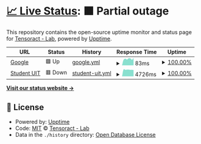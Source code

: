 # [📈 Live Status](https://tensoract.github.io/status): <!--live status--> **🟧 Partial outage**

This repository contains the open-source uptime monitor and status page for [Tensoract - Lab](https://tensoract.github.io/status), powered by [Upptime](https://github.com/upptime/upptime).

<!--start: status pages-->
<!-- This summary is generated by Upptime (https://github.com/upptime/upptime) -->
<!-- Do not edit this manually, your changes will be overwritten -->
<!-- prettier-ignore -->
| URL | Status | History | Response Time | Uptime |
| --- | ------ | ------- | ------------- | ------ |
| <img alt="" src="https://icons.duckduckgo.com/ip3/www.google.com.ico" height="13"> [Google](https://www.google.com) | 🟩 Up | [google.yml](https://github.com/tensoract/status/commits/HEAD/history/google.yml) | <details><summary><img alt="Response time graph" src="./graphs/google/response-time-week.png" height="20"> 83ms</summary><br><a href="https://tensoract.github.io/status/history/google"><img alt="Response time 89" src="https://img.shields.io/endpoint?url=https%3A%2F%2Fraw.githubusercontent.com%2Ftensoract%2Fstatus%2FHEAD%2Fapi%2Fgoogle%2Fresponse-time.json"></a><br><a href="https://tensoract.github.io/status/history/google"><img alt="24-hour response time 94" src="https://img.shields.io/endpoint?url=https%3A%2F%2Fraw.githubusercontent.com%2Ftensoract%2Fstatus%2FHEAD%2Fapi%2Fgoogle%2Fresponse-time-day.json"></a><br><a href="https://tensoract.github.io/status/history/google"><img alt="7-day response time 83" src="https://img.shields.io/endpoint?url=https%3A%2F%2Fraw.githubusercontent.com%2Ftensoract%2Fstatus%2FHEAD%2Fapi%2Fgoogle%2Fresponse-time-week.json"></a><br><a href="https://tensoract.github.io/status/history/google"><img alt="30-day response time 87" src="https://img.shields.io/endpoint?url=https%3A%2F%2Fraw.githubusercontent.com%2Ftensoract%2Fstatus%2FHEAD%2Fapi%2Fgoogle%2Fresponse-time-month.json"></a><br><a href="https://tensoract.github.io/status/history/google"><img alt="1-year response time 89" src="https://img.shields.io/endpoint?url=https%3A%2F%2Fraw.githubusercontent.com%2Ftensoract%2Fstatus%2FHEAD%2Fapi%2Fgoogle%2Fresponse-time-year.json"></a></details> | <details><summary><a href="https://tensoract.github.io/status/history/google">100.00%</a></summary><a href="https://tensoract.github.io/status/history/google"><img alt="All-time uptime 100.00%" src="https://img.shields.io/endpoint?url=https%3A%2F%2Fraw.githubusercontent.com%2Ftensoract%2Fstatus%2FHEAD%2Fapi%2Fgoogle%2Fuptime.json"></a><br><a href="https://tensoract.github.io/status/history/google"><img alt="24-hour uptime 100.00%" src="https://img.shields.io/endpoint?url=https%3A%2F%2Fraw.githubusercontent.com%2Ftensoract%2Fstatus%2FHEAD%2Fapi%2Fgoogle%2Fuptime-day.json"></a><br><a href="https://tensoract.github.io/status/history/google"><img alt="7-day uptime 100.00%" src="https://img.shields.io/endpoint?url=https%3A%2F%2Fraw.githubusercontent.com%2Ftensoract%2Fstatus%2FHEAD%2Fapi%2Fgoogle%2Fuptime-week.json"></a><br><a href="https://tensoract.github.io/status/history/google"><img alt="30-day uptime 100.00%" src="https://img.shields.io/endpoint?url=https%3A%2F%2Fraw.githubusercontent.com%2Ftensoract%2Fstatus%2FHEAD%2Fapi%2Fgoogle%2Fuptime-month.json"></a><br><a href="https://tensoract.github.io/status/history/google"><img alt="1-year uptime 100.00%" src="https://img.shields.io/endpoint?url=https%3A%2F%2Fraw.githubusercontent.com%2Ftensoract%2Fstatus%2FHEAD%2Fapi%2Fgoogle%2Fuptime-year.json"></a></details>
| <img alt="" src="https://icons.duckduckgo.com/ip3/student.uit.edu.vn.ico" height="13"> [Student UIT](https://student.uit.edu.vn/) | 🟥 Down | [student-uit.yml](https://github.com/tensoract/status/commits/HEAD/history/student-uit.yml) | <details><summary><img alt="Response time graph" src="./graphs/student-uit/response-time-week.png" height="20"> 4726ms</summary><br><a href="https://tensoract.github.io/status/history/student-uit"><img alt="Response time 4605" src="https://img.shields.io/endpoint?url=https%3A%2F%2Fraw.githubusercontent.com%2Ftensoract%2Fstatus%2FHEAD%2Fapi%2Fstudent-uit%2Fresponse-time.json"></a><br><a href="https://tensoract.github.io/status/history/student-uit"><img alt="24-hour response time 3305" src="https://img.shields.io/endpoint?url=https%3A%2F%2Fraw.githubusercontent.com%2Ftensoract%2Fstatus%2FHEAD%2Fapi%2Fstudent-uit%2Fresponse-time-day.json"></a><br><a href="https://tensoract.github.io/status/history/student-uit"><img alt="7-day response time 4726" src="https://img.shields.io/endpoint?url=https%3A%2F%2Fraw.githubusercontent.com%2Ftensoract%2Fstatus%2FHEAD%2Fapi%2Fstudent-uit%2Fresponse-time-week.json"></a><br><a href="https://tensoract.github.io/status/history/student-uit"><img alt="30-day response time 4950" src="https://img.shields.io/endpoint?url=https%3A%2F%2Fraw.githubusercontent.com%2Ftensoract%2Fstatus%2FHEAD%2Fapi%2Fstudent-uit%2Fresponse-time-month.json"></a><br><a href="https://tensoract.github.io/status/history/student-uit"><img alt="1-year response time 4605" src="https://img.shields.io/endpoint?url=https%3A%2F%2Fraw.githubusercontent.com%2Ftensoract%2Fstatus%2FHEAD%2Fapi%2Fstudent-uit%2Fresponse-time-year.json"></a></details> | <details><summary><a href="https://tensoract.github.io/status/history/student-uit">100.00%</a></summary><a href="https://tensoract.github.io/status/history/student-uit"><img alt="All-time uptime 99.71%" src="https://img.shields.io/endpoint?url=https%3A%2F%2Fraw.githubusercontent.com%2Ftensoract%2Fstatus%2FHEAD%2Fapi%2Fstudent-uit%2Fuptime.json"></a><br><a href="https://tensoract.github.io/status/history/student-uit"><img alt="24-hour uptime 100.00%" src="https://img.shields.io/endpoint?url=https%3A%2F%2Fraw.githubusercontent.com%2Ftensoract%2Fstatus%2FHEAD%2Fapi%2Fstudent-uit%2Fuptime-day.json"></a><br><a href="https://tensoract.github.io/status/history/student-uit"><img alt="7-day uptime 100.00%" src="https://img.shields.io/endpoint?url=https%3A%2F%2Fraw.githubusercontent.com%2Ftensoract%2Fstatus%2FHEAD%2Fapi%2Fstudent-uit%2Fuptime-week.json"></a><br><a href="https://tensoract.github.io/status/history/student-uit"><img alt="30-day uptime 99.59%" src="https://img.shields.io/endpoint?url=https%3A%2F%2Fraw.githubusercontent.com%2Ftensoract%2Fstatus%2FHEAD%2Fapi%2Fstudent-uit%2Fuptime-month.json"></a><br><a href="https://tensoract.github.io/status/history/student-uit"><img alt="1-year uptime 99.71%" src="https://img.shields.io/endpoint?url=https%3A%2F%2Fraw.githubusercontent.com%2Ftensoract%2Fstatus%2FHEAD%2Fapi%2Fstudent-uit%2Fuptime-year.json"></a></details>

<!--end: status pages-->

[**Visit our status website →**](https://tensoract.github.io/status)

## 📄 License

- Powered by: [Upptime](https://github.com/upptime/upptime)
- Code: [MIT](./LICENSE) © [Tensoract - Lab](https://tensoract.github.io/status)
- Data in the `./history` directory: [Open Database License](https://opendatacommons.org/licenses/odbl/1-0/)
